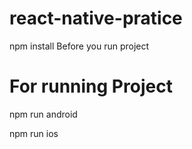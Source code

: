 # react-native-pratice
npm install Before you run project

# For running Project

npm run android

npm run ios
